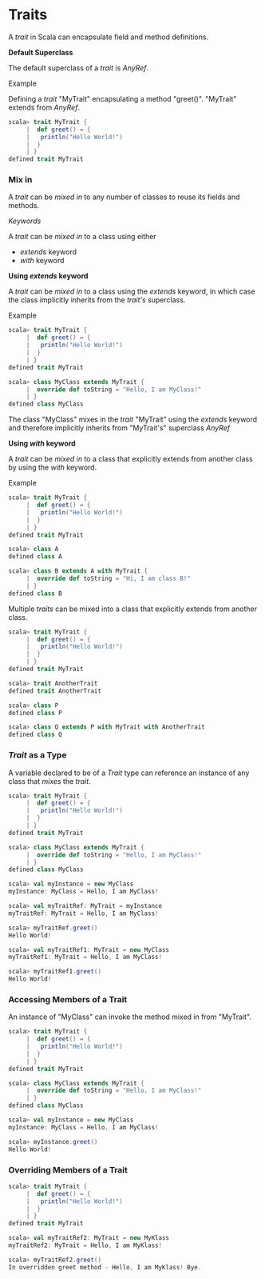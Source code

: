 # Traits

A *trait* in Scala can encapsulate field and method definitions. 

**Default Superclass**

The default superclass of a *trait* is *AnyRef*.

Example

Defining a *trait* "MyTrait" encapsulating a method "greet()". "MyTrait" extends from *AnyRef*.

```scala
scala> trait MyTrait {
     |  def greet() = {
     |   println("Hello World!")
     |  }
     | }
defined trait MyTrait
```

### Mix in

A *trait* can be *mixed in* to any number of classes to reuse its fields and methods. 

*Keywords*

A *trait* can be *mixed in* to a class using either

* *extends* keyword
* *with* keyword

**Using *extends* keyword**

A *trait* can be *mixed in* to a class using the *extends* keyword, in which case the class implicitly inherits from the *trait's* superclass.

Example

```scala
scala> trait MyTrait {
     |  def greet() = {
     |   println("Hello World!")
     |  }
     | }
defined trait MyTrait

scala> class MyClass extends MyTrait {
     |  override def toString = "Hello, I am MyClass!"
     | }
defined class MyClass
```

The class "MyClass" mixes in the *trait* "MyTrait" using the *extends* keyword and therefore implicitly inherits from "MyTrait's" superclass *AnyRef*

**Using *with* keyword**

A *trait* can be *mixed in* to a class that explicitly extends from another class by using the *with* keyword.

Example

```scala
scala> trait MyTrait {
     |  def greet() = {
     |   println("Hello World!")
     |  }
     | }
defined trait MyTrait

scala> class A
defined class A

scala> class B extends A with MyTrait {
     |  override def toString = "Hi, I am class B!"
     | }
defined class B
```

Multiple *traits* can be mixed into a class that explicitly extends from another class.

```scala
scala> trait MyTrait {
     |  def greet() = {
     |   println("Hello World!")
     |  }
     | }
defined trait MyTrait

scala> trait AnotherTrait
defined trait AnotherTrait

scala> class P
defined class P

scala> class Q extends P with MyTrait with AnotherTrait
defined class Q
```

### *Trait* as a Type

A variable declared to be of a *Trait* type can reference an instance of any class that *mixes* the *trait*.

```scala
scala> trait MyTrait {
     |  def greet() = {
     |   println("Hello World!")
     |  }
     | }
defined trait MyTrait

scala> class MyClass extends MyTrait {
     |  override def toString = "Hello, I am MyClass!"
     | }
defined class MyClass

scala> val myInstance = new MyClass
myInstance: MyClass = Hello, I am MyClass!

scala> val myTraitRef: MyTrait = myInstance
myTraitRef: MyTrait = Hello, I am MyClass!

scala> myTraitRef.greet()
Hello World!

scala> val myTraitRef1: MyTrait = new MyClass
myTraitRef1: MyTrait = Hello, I am MyClass!

scala> myTraitRef1.greet()
Hello World!
```

### Accessing Members of a Trait

An instance of "MyClass" can invoke the method mixed in from "MyTrait".

```scala
scala> trait MyTrait {
     |  def greet() = {
     |   println("Hello World!")
     |  }
     | }
defined trait MyTrait

scala> class MyClass extends MyTrait {
     |  override def toString = "Hello, I am MyClass!"
     | }
defined class MyClass

scala> val myInstance = new MyClass
myInstance: MyClass = Hello, I am MyClass!

scala> myInstance.greet()
Hello World!
```

### Overriding Members of a Trait

```scala
scala> trait MyTrait {
     |  def greet() = {
     |   println("Hello World!")
     |  }
     | }
defined trait MyTrait

scala> val myTraitRef2: MyTrait = new MyKlass
myTraitRef2: MyTrait = Hello, I am MyKlass!

scala> myTraitRef2.greet()
In overridden greet method - Hello, I am MyKlass! Bye.     
```
